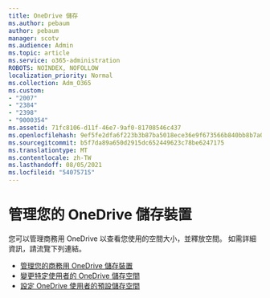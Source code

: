 ```yaml
---
title: OneDrive 儲存
ms.author: pebaum
author: pebaum
manager: scotv
ms.audience: Admin
ms.topic: article
ms.service: o365-administration
ROBOTS: NOINDEX, NOFOLLOW
localization_priority: Normal
ms.collection: Adm_O365
ms.custom:
- "2007"
- "2384"
- "2398"
- "9000354"
ms.assetid: 71fc8106-d11f-46e7-9af0-81708546c437
ms.openlocfilehash: 9ef5fe2dfa6f223b3b87ba5018ece36e9f673566b840bb8b7a0ed700f7bc94a5
ms.sourcegitcommit: b5f7da89a650d2915dc652449623c78be6247175
ms.translationtype: MT
ms.contentlocale: zh-TW
ms.lasthandoff: 08/05/2021
ms.locfileid: "54075715"
---
```

# <a name="manage-your-onedrive-storage"></a>管理您的 OneDrive 儲存裝置

您可以管理商務用 OneDrive 以查看您使用的空間大小，並釋放空間。  如需詳細資訊，請流覽下列連結。

- [管理您的商務用 OneDrive 儲存裝置](https://support.microsoft.com/office/31519161-059c-4764-b6f8-f5cd29f7fe68)
- [變更特定使用者的 OneDrive 儲存空間](https://docs.microsoft.com/onedrive/change-user-storage)
- [設定 OneDrive 使用者的預設儲存空間](https://docs.microsoft.com/onedrive/set-default-storage-space)